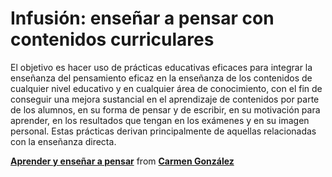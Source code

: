 # Infusión: enseñar a pensar con contenidos curriculares

El objetivo es hacer uso de prácticas educativas eficaces para integrar la enseñanza del pensamiento eficaz en la enseñanza de los contenidos de cualquier nivel educativo y en cualquier área de conocimiento, con el fin de conseguir una mejora sustancial en el aprendizaje de contenidos por parte de los alumnos, en su forma de pensar y de escribir, en su motivación para aprender, en los resultados que tengan en los exámenes y en su imagen personal. Estas prácticas derivan principalmente de aquellas relacionadas con la enseñanza directa.

**[Aprender y enseñar a pensar](//es.slideshare.net/flosflorum2/aprender-y-ensear-a-pensar "Aprender y enseñar a pensar")** from **[Carmen González](//www.slideshare.net/flosflorum2)**